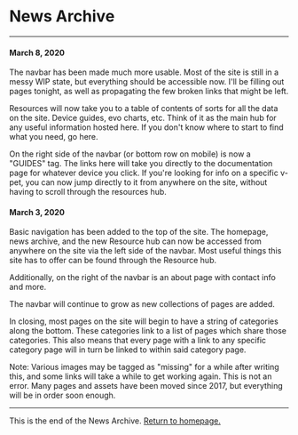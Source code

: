 # News Archive
-----
#### March 8, 2020
The navbar has been made much more usable. Most of the site is still in a messy WIP state, but everything should be accessible now. I'll be filling out pages tonight, as well as propagating the few broken links that might be left.

Resources will now take you to a table of contents of sorts for all the data on the site. Device guides, evo charts, etc. Think of it as the main hub for any useful information hosted here. If you don't know where to start to find what you need, go here.

On the right side of the navbar (or bottom row on mobile) is now a "GUIDES" tag. The links here will take you directly to the documentation page for whatever device you click. If you're looking for info on a specific v-pet, you can now jump directly to it from anywhere on the site, without having to scroll through the resources hub.

#### March 3, 2020
Basic navigation has been added to the top of the site. The homepage, news archive, and the new Resource hub can now be accessed from anywhere on the site via the left side of the navbar. Most useful things this site has to offer can be found through the Resource hub.

Additionally, on the right of the navbar is an about page with contact info and more.

The navbar will continue to grow as new collections of pages are added.

In closing, most pages on the site will begin to have a string of categories along the bottom. These categories link to a list of pages which share those categories. This also means that every page with a link to any specific category page will in turn be linked to within said category page.

Note: Various images may be tagged as "missing" for a while after writing this, and some links will take a while to get working again. This is not an error. Many pages and assets have been moved since 2017, but everything will be in order soon enough.

-----

This is the end of the News Archive. [Return to homepage.](index)
